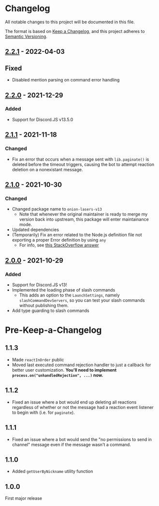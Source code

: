 # Changelog
All notable changes to this project will be documented in this file.

The format is based on [Keep a Changelog](https://keepachangelog.com/en/1.0.0/),
and this project adheres to [Semantic Versioning](https://semver.org/spec/v2.0.0.html).

## [2.2.1](https://github.com/lexisother/OnionLasers/compare/v2.2.0...v2.2.1) - 2022-04-03

## Fixed

- Disabled mention parsing on command error handling

## [2.2.0](https://github.com/lexisother/OnionLasers/compare/v2.1.1...v2.2.0) - 2021-12-29

### Added

- Support for Discord.JS v13.5.0

## [2.1.1](https://github.com/lexisother/OnionLasers/compare/v2.1.0...v2.1.1) - 2021-11-18

### Changed

- Fix an error that occurs when a message sent with `lib.paginate()` is deleted before the timeout triggers, causing the bot to attempt reaction deletion on a nonexistant message.

## [2.1.0](https://github.com/lexisother/OnionLasers/compare/v2.0.0...v2.1.0) - 2021-10-30

### Changed

- Changed package name to `onion-lasers-v13`
    - Note that whenever the original maintainer is ready to merge my version back into upstream, this package will enter maintainance mode.
- Updated dependencies
- (Temporarily) Fix an error related to the Node.js definition file not exporting a proper Error definition by using `any`
    - For info, see [this StackOverflow answer](https://stackoverflow.com/a/49562477)

## [2.0.0](https://github.com/lexisother/OnionLasers/compare/v1.0.0...v2.0.0) - 2021-10-29

### Added

- Support for Discord.JS v13!
- Implemented the loading phase of slash commands
    - This adds an option to the `LaunchSettings`, namely `slashCommandDevServers`, so you can test your slash commands without publishing them.
- Add type guarding to slash commands

# Pre-Keep-a-Changelog
<!-- For anyone reading the Markdown source, the reason I made this a separate
header is because I can't be bothered to figure out the date these releases
were made. I might do this in the future. -->

## 1.1.3
- Made `reactInOrder` public
- Moved last executed command rejection handler to just a callback for better user customization. **You'll need to implement `process.on("unhandledRejection", ...)` now.**

## 1.1.2
- Fixed an issue where a bot would end up deleting all reactions regardless of whether or not the message had a reaction event listener to begin with (i.e. for `paginate`).

## 1.1.1
- Fixed an issue where a bot would send the "no permissions to send in channel" message even if the message wasn't a command.

## 1.1.0
- Added `getUserByNickname` utility function

## 1.0.0
First major release
